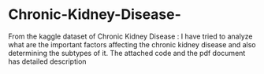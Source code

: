 # Chronic-Kidney-Disease-
From the kaggle dataset of Chronic Kidney Disease : I have tried to analyze what are the important factors affecting the chronic kidney disease and also determining the subtypes of it.
The attached code and the pdf document has detailed description
